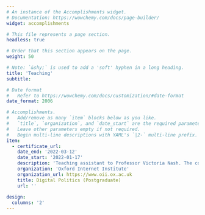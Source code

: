 ```yaml
---
# An instance of the Accomplishments widget.
# Documentation: https://wowchemy.com/docs/page-builder/
widget: accomplishments

# This file represents a page section.
headless: true

# Order that this section appears on the page.
weight: 50

# Note: `&shy;` is used to add a 'soft' hyphen in a long heading.
title: 'Teaching'
subtitle:

# Date format
#   Refer to https://wowchemy.com/docs/customization/#date-format
date_format: 2006

# Accomplishments.
#   Add/remove as many `item` blocks below as you like.
#   `title`, `organization`, and `date_start` are the required parameters.
#   Leave other parameters empty if not required.
#   Begin multi-line descriptions with YAML's `|2-` multi-line prefix.
item:
  - certificate_url: 
    date_end: '2022-03-12'
    date_start: '2022-01-17'
    description: 'Teaching assistant to Professor Victoria Nash. The course teaches students both classic theories and also the latest applications of data science techniques to testing these theories.'
    organization: 'Oxford Internet Institute'
    organization_url: https://www.oii.ox.ac.uk
    title: Digital Politics (Postgraduate)
    url: ''
  
design:
  columns: '2'
---
```

